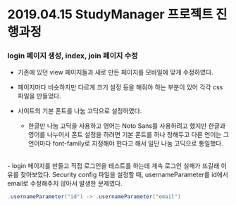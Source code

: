 # 2019.04.15 StudyManager 프로젝트 진행과정
### login 페이지 생성, index, join 페이지 수정
- 기존에 있던 view 페이지들과 새로 만든 페이지를 모바일에 맞게 수정하였다.<br>

- 페이지마다 비슷하지만 다르게 크기 설정 등을 해줘야 하는 부분이 있어 각각 css 파일을 만들었다.<br>

- 사이트의 기본 폰트를 나눔 고딕으로 설정하였다.
    * 한글만 나눔 고딕을 사용하고 영어는 Noto Sans를 사용하려고 했지만 한글과 영어를 나누어서 폰트 설정을 하려면 기본 폰트를 하나 정해두고 다른 언어는 그 언어마다 font-family로 지정해야 한다고 해서 일단 나눔 고딕으로 통일했다.<br>

<br>
- login 페이지를 만들고 직접 로그인을 테스트를 하는데 계속 로그인 실패가 뜨길래 이유를 찾아보았다. Security config 파일을 설정할 때, usernameParameter를 id에서 email로 수정해주지 않아서 발생한 문제였다.

```java
.usernameParameter("id") -> .usernameParameter("email")
```
